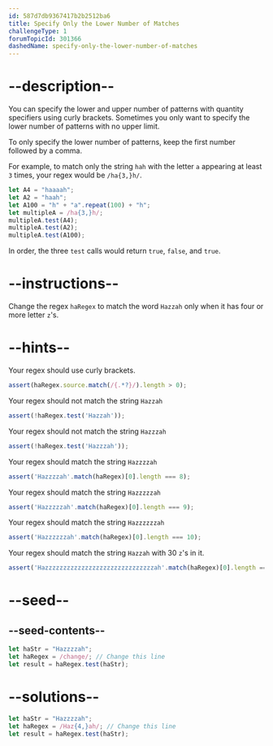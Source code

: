 ```yaml
---
id: 587d7db9367417b2b2512ba6
title: Specify Only the Lower Number of Matches
challengeType: 1
forumTopicId: 301366
dashedName: specify-only-the-lower-number-of-matches
---
```


# --description--

You can specify the lower and upper number of patterns with quantity specifiers using curly brackets. Sometimes you only want to specify the lower number of patterns with no upper limit.

To only specify the lower number of patterns, keep the first number followed by a comma.

For example, to match only the string `hah` with the letter `a` appearing at least `3` times, your regex would be `/ha{3,}h/`.

```js
let A4 = "haaaah";
let A2 = "haah";
let A100 = "h" + "a".repeat(100) + "h";
let multipleA = /ha{3,}h/;
multipleA.test(A4);
multipleA.test(A2);
multipleA.test(A100);
```

In order, the three `test` calls would return `true`, `false`, and `true`.

# --instructions--

Change the regex `haRegex` to match the word `Hazzah` only when it has four or more letter `z`'s.

# --hints--

Your regex should use curly brackets.

```js
assert(haRegex.source.match(/{.*?}/).length > 0);
```

Your regex should not match the string `Hazzah`

```js
assert(!haRegex.test('Hazzah'));
```

Your regex should not match the string `Hazzzah`

```js
assert(!haRegex.test('Hazzzah'));
```

Your regex should match the string `Hazzzzah`

```js
assert('Hazzzzah'.match(haRegex)[0].length === 8);
```

Your regex should match the string `Hazzzzzah`

```js
assert('Hazzzzzah'.match(haRegex)[0].length === 9);
```

Your regex should match the string `Hazzzzzzah`

```js
assert('Hazzzzzzah'.match(haRegex)[0].length === 10);
```

Your regex should match the string `Hazzah` with 30 `z`'s in it.

```js
assert('Hazzzzzzzzzzzzzzzzzzzzzzzzzzzzzzah'.match(haRegex)[0].length === 34);
```

# --seed--

## --seed-contents--

```js
let haStr = "Hazzzzah";
let haRegex = /change/; // Change this line
let result = haRegex.test(haStr);
```

# --solutions--

```js
let haStr = "Hazzzzah";
let haRegex = /Haz{4,}ah/; // Change this line
let result = haRegex.test(haStr);
```
